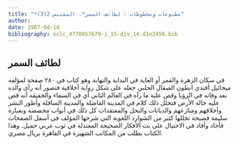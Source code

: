 ```yaml
---
title: "*مطبوعات ومخطوطات : لطائف السمر*. المقتبس 2(3)"
author: 
date: 1907-04-14
bibliography: oclc_4770057679-i_15-div_14.d1e2456.bib
---
```




##  لطائف السمر 


 في سكان الزهرة والقمر أو الغاية في البداية والنهاية وهو كتاب في  ٢٨٠  صفحة لمؤلفه ميخائيل أفندي انطون الصقال الحلبي جعله على شكل رواية أخلاقية فتصور أنه رأى والده بعد وفاته في الرؤيا وقص عليه ما رآه في العالم الثاني أي في السماء والحقيقة أنه قص عليه حالة الأرض فتخلل ذلك كلام في المدينة الفاضلة والمدينة السافلة وأطور البشر وأخلاقهم ومنازعهم والديانات والنحل والمعتقدات كل ذلك في أبواب مخصصة وبعبارة سليمة فصيحة تخللها كثير من الشوارد اللغوية التي شرحها المؤلف في أسفل الصفحات فأجاد وأفاد في الاحتيال على بث الأفكار الصحيحة المعتدلة في ثوب عربي جميل. وهذا الكتاب يطلب من المكاتب الشهيرة في القاهرة بريال مصري. 
